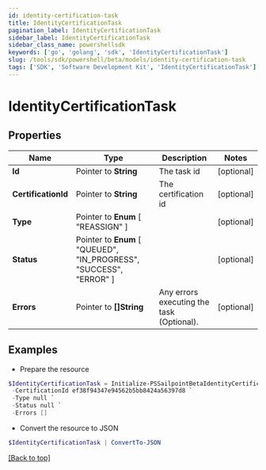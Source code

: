 ```yaml
---
id: identity-certification-task
title: IdentityCertificationTask
pagination_label: IdentityCertificationTask
sidebar_label: IdentityCertificationTask
sidebar_class_name: powershellsdk
keywords: ['go', 'golang', 'sdk', 'IdentityCertificationTask'] 
slug: /tools/sdk/powershell/beta/models/identity-certification-task
tags: ['SDK', 'Software Development Kit', 'IdentityCertificationTask']
---
```



# IdentityCertificationTask

## Properties

Name | Type | Description | Notes
------------ | ------------- | ------------- | -------------
**Id** |  Pointer to **String** | The task id | [optional] 
**CertificationId** |  Pointer to **String** | The certification id | [optional] 
**Type** |  Pointer to  **Enum** [  "REASSIGN" ] |  | [optional] 
**Status** |  Pointer to  **Enum** [  "QUEUED",    "IN_PROGRESS",    "SUCCESS",    "ERROR" ] |  | [optional] 
**Errors** |  Pointer to **[]String** | Any errors executing the task (Optional). | [optional] 

## Examples

- Prepare the resource
```powershell
$IdentityCertificationTask = Initialize-PSSailpointBetaIdentityCertificationTask  -Id abcd-ef12-3456 `
 -CertificationId ef38f94347e94562b5bb8424a56397d8 `
 -Type null `
 -Status null `
 -Errors []
```

- Convert the resource to JSON
```powershell
$IdentityCertificationTask | ConvertTo-JSON
```


[[Back to top]](#) 


